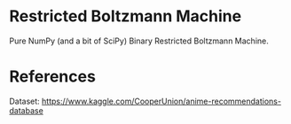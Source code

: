 # Restricted Boltzmann Machine
Pure NumPy (and a bit of SciPy) Binary Restricted Boltzmann Machine.

# References
Dataset: https://www.kaggle.com/CooperUnion/anime-recommendations-database
